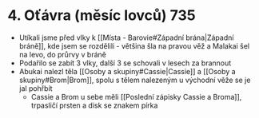 # 4. Oťávra (měsíc lovců) 735
- Utíkali jsme před vlky k [[Místa - Barovie#Západní brána|Západní bráně]], kde jsem se rozdělili - většina šla na pravou věž a Malakai šel na levo, do průrvy v bráně
- Podařilo se zabít 3 vlky, další 3 se schovali v lesech za brannout
- Abukai nalezl těla [[Osoby a skupiny#Cassie|Cassie]] a [[Osoby a skupiny#Brom|Brom]], spolu s tělem nalezeným u východní věže se je jal pohřbít
	- Cassie a Brom u sebe měli [[Poslední zápisky Cassie a Broma]], trpasličí prsten a disk se znakem pírka